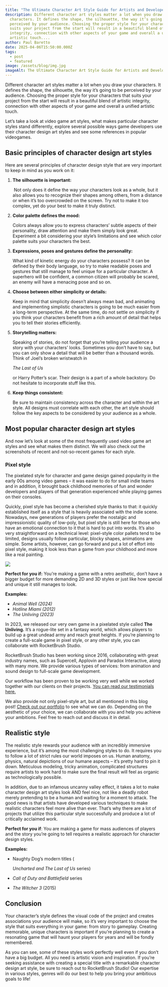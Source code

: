 ```yaml
---
title: "The Ultimate Character Art Style Guide for Artists and Developers "
description: Different character art styles matter a lot when you draw your
  characters. It defines the shape, the silhouette, the way it’s going to be
  perceived by your audience. Choosing the proper style for your characters that
  suits your project from the start will result in a beautiful blend of artistic
  integrity, connection with other aspects of your game and overall a unified
  artistic touch....
author: Paul Baretto
date: 2025-04-06T15:50:00.000Z
tags:
  - post
  - featured
image: /assets/blog/img.jpg
imageAlt: The Ultimate Character Art Style Guide for Artists and Developers
---
```

Different character art styles matter a lot when you draw your characters. It defines the shape, the silhouette, the way it’s going to be perceived by your audience. Choosing the proper style for your characters that suits your project from the start will result in a beautiful blend of artistic integrity, connection with other aspects of your game and overall a unified artistic touch. 

Let’s take a look at video game art styles, what makes particular character styles stand differently, explore several possible ways game developers use their character design art styles and see some references in popular videogames.

## Basic principles of character design art styles

Here are several principles of character design style that are very important to keep in mind as you work on it:

1. **The silhouette is important:**

    Not only does it define the way your characters look as a whole, but it also allows you to recognize their shapes among others, from a distance or when it’s too overcrowded on the screen. Try not to make it too complex, yet do your best to make it truly distinct.
2. **Color palette defines the mood:**

   Colors always allow you to express characters’ subtle aspects of their personality, draw attention and make them simply look great. Experiment a bit considering your style’s limitations and see which color palette suits your characters the best. 
3. **Expressions, poses and gestures define the personality:**

   What kind of kinetic energy do your characters possess? It can be defined by their body language, so try to make readable poses and gestures that still manage to feel unique for a particular character. A superhero will be confident, a common citizen will probably be scared, an enemy will have a menacing pose and so on.
4. **Choose between either simplicity or details:**

   Keep in mind that simplicity doesn’t always mean bad, and animating and implementing simplistic characters is going to be much easier from a long-term perspective. At the same time, do not settle on simplicity if you think your characters benefit from a rich amount of detail that helps you to tell their stories efficiently.
5. **Storytelling matters:**

   Speaking of stories, do not forget that you’re telling your audience a story with your characters’ looks. Sometimes you don’t have to say, but you can only show a detail that will be better than a thousand words. Think of Joel’s broken wristwatch in 

   *The Last of Us*

   or Harry Potter’s scar. Their design is a part of a whole backstory. Do not hesitate to incorporate stuff like this. 
6. **Keep things consistent:**

   Be sure to maintain consistency across the character and within the art style. All designs must correlate with each other, the art style should follow the key aspects to be considered by your audience as a whole.

## Most popular character design art styles

And now let’s look at some of the most frequently used video game art styles and see what makes them distinct. We will also check out the screenshots of recent and not-so-recent games for each style.

### Pixel style

The pixelated style for character and game design gained popularity in the early 00s among video games – it was easier to do for small indie teams and in addition, it brought back childhood memories of fun and wonder developers and players of that generation experienced while playing games on their consoles. 

Quickly, pixel style has become a cherished style thanks to that: it quickly established itself as a style that is heavily associated with the indie scene. Nowadays, new generations of players prefer the nostalgic and impressionistic quality of low-poly, but pixel style is still here for those who have an emotional connection to it that is hard to put into words. It’s also very straightforward on a technical level: pixel-style color pallets tend to be limited, designs usually follow particular, blocky shapes, animations are simple. Some artists, however, can go forward and put a lot of effort into pixel style, making it look less than a game from your childhood and more like a real painting.

![](/assets/blog/678fc26a47485d960f2c0f97_678fbec13cfb7303e4a59016_styles_unliving.webp)

**Perfect for you if:** You’re making a game with a retro aesthetic, don’t have a bigger budget for more demanding 2D and 3D styles or just like how special and unique it still manages to look.

**Examples:** 

* *Animal Well (2024)*
* *Hotline Miami (2012)*
* *The Unliving (2023)*

In 2023, we released our very own game in a pixelated style called **The Unliving.** It’s a rogue-lite set in a fantasy world, which allows players to build up a great undead army and reach great heights. If you’re planning to create a full-scale game in pixel style, or any other style, you can collaborate with RocketBrush Studio.

RocketBrush Studio has been working since 2016, collaborating with great industry names, such as Supercell, Applovin and Paradox Interactive, along with many more. We provide various types of services: from animation and sound design to full-scale game development. 

Our workflow has been proven to be working very well while we worked together with our clients on their projects. [You can read our testimonials here.](https://rocketbrush.com/#testimonials)

We also provide not only pixel-style art, but all mentioned in this blog post! [Check out our portfolio](https://rocketbrush.com/#portfolio) to see what we can do. Depending on the aesthetic of your choice, we can collaborate with you and help you achieve your ambitions. Feel free to reach out and discuss it in detail.

## Realistic style

The realistic style rewards your audience with an incredibly immersive experience, but it’s among the most challenging styles to do. It requires you to follow a lot of strict rules our world imposes on us. Human anatomy, physics, natural depictions of our humane aspects – it’s pretty hard to pin it down. Meticulous modeling, tricky animation, complicated structures require artists to work hard to make sure the final result will feel as organic as technologically possible. 

In addition, due to an infamous uncanny valley effect, it takes a lot to make character design art styles look AND feel nice, not like a deadly robot merely pretending to be a human and waiting for a moment to attack. The good news is that artists have developed various techniques to make realistic characters feel more alive than ever. That’s why there are a lot of projects that utilize this particular style successfully and produce a lot of critically acclaimed work. 

**Perfect for you if**: You are making a game for mass audiences of players and the story you’re going to tell requires a realistic approach for character design styles. 

**Examples:**

* Naughty Dog’s modern titles (

  *Uncharted and The Last of Us* series) 
* *Call of Duty and Battlefield* series
* *The Witcher 3* (2015)

## Conclusion

Your character’s style defines the visual code of the project and creates associations your audience will make, so it’s very important to choose the style that suits everything in your game: from story to gameplay. Creating memorable, unique characters is important if you’re planning to create a resonating game that will haunt your players for years and will be fondly remembered. 

As you can see, some of these styles work perfectly well even if you don’t have a big budget. All you need is artistic vision and inspiration. If you’re seeking assistance with creating a special title with a remarkable character design art style, be sure to reach out to RocketBrush Studio! Our expertise in various styles, genres will do our best to help you bring your ambitious goals to life!
